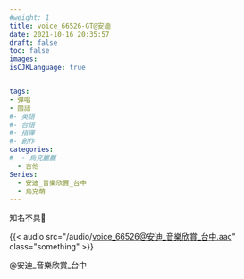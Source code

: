 ```yaml
---
#weight: 1
title: voice_66526-GT@安迪
date: 2021-10-16 20:35:57
draft: false
toc: false
images:
isCJKLanguage: true


tags:
- 彈唱
- 國語
#- 英語
#- 台語
#- 指彈
#- 創作
categories:
#  - 烏克麗麗
  - 吉他
Series:
  - 安迪_音樂欣賞_台中
  - 烏克萌
---
```


知名不具🙁

{{< audio src="/audio/voice_66526@安迪_音樂欣賞_台中.aac" class="something" >}}
&nbsp;



 @安迪_音樂欣賞_台中
